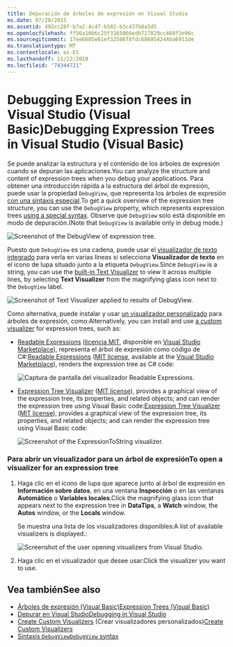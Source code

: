 ```yaml
---
title: Depuración de árboles de expresión en Visual Studio
ms.date: 07/20/2015
ms.assetid: 492cc28f-b7a2-4c47-b582-b3c437b8a5d5
ms.openlocfilehash: ff56a10b6c25f3165066edb727829cc460f3e96c
ms.sourcegitcommit: 17ee6605e01ef32506f8fdc686954244ba6911de
ms.translationtype: MT
ms.contentlocale: es-ES
ms.lasthandoff: 11/22/2019
ms.locfileid: "74344721"
---
```

# <a name="debugging-expression-trees-in-visual-studio-visual-basic"></a><span data-ttu-id="dfdee-102">Debugging Expression Trees in Visual Studio (Visual Basic)</span><span class="sxs-lookup"><span data-stu-id="dfdee-102">Debugging Expression Trees in Visual Studio (Visual Basic)</span></span>
<span data-ttu-id="dfdee-103">Se puede analizar la estructura y el contenido de los árboles de expresión cuando se depuran las aplicaciones.</span><span class="sxs-lookup"><span data-stu-id="dfdee-103">You can analyze the structure and content of expression trees when you debug your applications.</span></span> <span data-ttu-id="dfdee-104">Para obtener una introducción rápida a la estructura del árbol de expresión, puede usar la propiedad `DebugView`, que representa los árboles de expresión [con una sintaxis especial](debugview-syntax.md).</span><span class="sxs-lookup"><span data-stu-id="dfdee-104">To get a quick overview of the expression tree structure, you can use the `DebugView` property, which represents expression trees [using a special syntax](debugview-syntax.md).</span></span> <span data-ttu-id="dfdee-105">Observe que `DebugView` solo está disponible en modo de depuración.</span><span class="sxs-lookup"><span data-stu-id="dfdee-105">(Note that `DebugView` is available only in debug mode.)</span></span>  

![Screenshot of the DebugView of expression tree.](media/debugging-expression-trees-in-visual-studio/debugview-visual-basic.png)

<span data-ttu-id="dfdee-107">Puesto que `DebugView` es una cadena, puede usar el [visualizador de texto integrado](https://docs.microsoft.com/visualstudio/debugger/view-strings-visualizer#open-a-string-visualizer) para verla en varias líneas si selecciona **Visualizador de texto** en el icono de lupa situado junto a la etiqueta `DebugView`.</span><span class="sxs-lookup"><span data-stu-id="dfdee-107">Since `DebugView` is a string, you can use the [built-in Text Visualizer](https://docs.microsoft.com/visualstudio/debugger/view-strings-visualizer#open-a-string-visualizer) to view it across multiple lines, by selecting **Text Visualizer** from the magnifying glass icon next to the `DebugView` label.</span></span>

 ![Screenshot of Text Visualizer applied to results of DebugView.](media/debugging-expression-trees-in-visual-studio/string-visualizer-vb.png)

<span data-ttu-id="dfdee-109">Como alternativa, puede instalar y usar [un visualizador personalizado](https://docs.microsoft.com/visualstudio/debugger/create-custom-visualizers-of-data) para árboles de expresión, como:</span><span class="sxs-lookup"><span data-stu-id="dfdee-109">Alternatively, you can install and use [a custom visualizer](https://docs.microsoft.com/visualstudio/debugger/create-custom-visualizers-of-data) for expression trees, such as:</span></span>

- <span data-ttu-id="dfdee-110">[Readable Expressions](https://github.com/agileobjects/ReadableExpressions) ([licencia MIT](https://github.com/agileobjects/ReadableExpressions/blob/master/LICENSE.md), disponible en [Visual Studio Marketplace](https://marketplace.visualstudio.com/items?itemName=vs-publisher-1232914.ReadableExpressionsVisualizers)), representa el árbol de expresión como código de C#:</span><span class="sxs-lookup"><span data-stu-id="dfdee-110">[Readable Expressions](https://github.com/agileobjects/ReadableExpressions) ([MIT license](https://github.com/agileobjects/ReadableExpressions/blob/master/LICENSE.md), available at the [Visual Studio Marketplace](https://marketplace.visualstudio.com/items?itemName=vs-publisher-1232914.ReadableExpressionsVisualizers)), renders the expression tree as C# code:</span></span>

  ![Captura de pantalla del visualizador Readable Expressions.](media/debugging-expression-trees-in-visual-studio/readable-expressions-visualizer.png)

- <span data-ttu-id="dfdee-112">[Expression Tree Visualizer](https://github.com/zspitz/ExpressionToString#visual-studio-debugger-visualizer-for-expression-trees) ([MIT license](https://github.com/zspitz/ExpressionToString/blob/master/LICENSE)), provides a graphical view of the expression tree, its properties, and related objects; and can render the expression tree using Visual Basic code:</span><span class="sxs-lookup"><span data-stu-id="dfdee-112">[Expression Tree Visualizer](https://github.com/zspitz/ExpressionToString#visual-studio-debugger-visualizer-for-expression-trees) ([MIT license](https://github.com/zspitz/ExpressionToString/blob/master/LICENSE)), provides a graphical view of the expression tree, its properties, and related objects; and can render the expression tree using Visual Basic code:</span></span>

  ![Screenshot of the ExpressionToString visualizer.](media/debugging-expression-trees-in-visual-studio/expression-to-string-visualizer-vb.png)

### <a name="to-open-a-visualizer-for-an-expression-tree"></a><span data-ttu-id="dfdee-114">Para abrir un visualizador para un árbol de expresión</span><span class="sxs-lookup"><span data-stu-id="dfdee-114">To open a visualizer for an expression tree</span></span>  
  
1. <span data-ttu-id="dfdee-115">Haga clic en el icono de lupa que aparece junto al árbol de expresión en **Información sobre datos**, en una ventana **Inspección** o en las ventanas **Automático** o **Variables locales**.</span><span class="sxs-lookup"><span data-stu-id="dfdee-115">Click the magnifying glass icon that appears next to the expression tree in **DataTips**, a **Watch** window, the **Autos** window, or the **Locals** window.</span></span>  
  
    <span data-ttu-id="dfdee-116">Se muestra una lista de los visualizadores disponibles:</span><span class="sxs-lookup"><span data-stu-id="dfdee-116">A list of available visualizers is displayed.:</span></span> 

    ![Screenshot of the user opening visualizers from Visual Studio.](media/debugging-expression-trees-in-visual-studio/expression-tree-visualizers-vb.png)

2. <span data-ttu-id="dfdee-118">Haga clic en el visualizador que desee usar.</span><span class="sxs-lookup"><span data-stu-id="dfdee-118">Click the visualizer you want to use.</span></span>  

## <a name="see-also"></a><span data-ttu-id="dfdee-119">Vea también</span><span class="sxs-lookup"><span data-stu-id="dfdee-119">See also</span></span>

- [<span data-ttu-id="dfdee-120">Árboles de expresión (Visual Basic)</span><span class="sxs-lookup"><span data-stu-id="dfdee-120">Expression Trees (Visual Basic)</span></span>](../../../../visual-basic/programming-guide/concepts/expression-trees/index.md)
- [<span data-ttu-id="dfdee-121">Depurar en Visual Studio</span><span class="sxs-lookup"><span data-stu-id="dfdee-121">Debugging in Visual Studio</span></span>](/visualstudio/debugger/debugger-feature-tour)
- <span data-ttu-id="dfdee-122">[Create Custom Visualizers](/visualstudio/debugger/create-custom-visualizers-of-data) (Crear visualizadores personalizados)</span><span class="sxs-lookup"><span data-stu-id="dfdee-122">[Create Custom Visualizers](/visualstudio/debugger/create-custom-visualizers-of-data)</span></span>
- [<span data-ttu-id="dfdee-123">Sintaxis `DebugView`</span><span class="sxs-lookup"><span data-stu-id="dfdee-123">`DebugView` syntax</span></span>](debugview-syntax.md)
